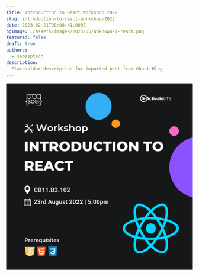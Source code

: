 ```yaml
---
title: Introduction to React Workshop 2022
slug: introduction-to-react-workshop-2022
date: 2023-02-21T08:08:41.000Z
ogImage: ./assets/images/2023/05/unknown-1-react.png
featured: false
draft: true
authors: 
  - sebasptsch
description:
  Placeholder description for imported post from Ghost Blog 
---
```

![Featured Image](./assets/images/2023/05/unknown-1-react.png)


